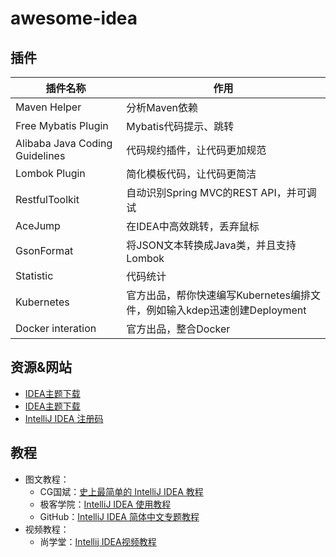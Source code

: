 # awesome-idea


## 插件

| 插件名称                       | 作用                                                         |
| ------------------------------ | ------------------------------------------------------------ |
| Maven Helper                   | 分析Maven依赖                                                |
| Free Mybatis Plugin            | Mybatis代码提示、跳转                                        |
| Alibaba Java Coding Guidelines | 代码规约插件，让代码更加规范                                 |
| Lombok Plugin                  | 简化模板代码，让代码更简洁                                   |
| RestfulToolkit                 | 自动识别Spring MVC的REST API，并可调试                       |
| AceJump                        | 在IDEA中高效跳转，丢弃鼠标                                   |
| GsonFormat                     | 将JSON文本转换成Java类，并且支持Lombok                       |
| Statistic                      | 代码统计                                                     |
| Kubernetes                     | 官方出品，帮你快速编写Kubernetes编排文件，例如输入kdep迅速创建Deployment |
| Docker interation              | 官方出品，整合Docker                                         |





## 资源&网站

* [IDEA主题下载](http://www.riaway.com/)
* [IDEA主题下载](http://www.easycolor.cc/)
* [IntelliJ IDEA 注册码](http://idea.lanyus.com/)



## 教程

* 图文教程：
  * CG国斌：[史上最简单的 IntelliJ IDEA 教程](https://blog.csdn.net/qq_35246620/article/details/61191375)
  * 极客学院：[IntelliJ IDEA 使用教程](http://wiki.jikexueyuan.com/project/intellij-idea-tutorial)
  * GitHub：[IntelliJ IDEA 简体中文专题教程](https://github.com/judasn/IntelliJ-IDEA-Tutorial)
* 视频教程：
  * 尚学堂：[Intellij IDEA视频教程](https://www.bjsxt.com/down/10214.html)
